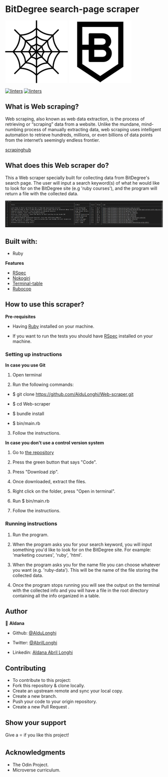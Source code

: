 # BitDegree search-page scraper
![screenshot](./readme-media/spider-web.jpg) 
![screenshot](./readme-media/bitdegree-logo.png)

[![linters](https://img.shields.io/badge/Linters-Passing-brightgreen)]()
[![linters](https://img.shields.io/badge/Author-Aldana%20Longhi-blue)](https://github.com/AlduLonghi)


## What is Web scraping? 

Web scraping, also known as web data extraction, is the process of retrieving or “scraping” data from a website. Unlike the mundane, mind-numbing process of manually extracting data, web scraping uses intelligent automation to retrieve hundreds, millions, or even billions of data points from the internet’s seemingly endless frontier.

[scrapinghub](https://www.scrapinghub.com/what-is-web-scraping/)

## What does this Web scraper do? 

This a Web scraper specially built for collecting data from BitDegree's search page. The user will input a search keyword(s) of what he would like to look for on the BitDegree site (e.g 'ruby courses'), and the program will return a file with the collected data.

![screenshot](./readme-media/file-screenshot.jpg)

## Built with: 

- Ruby

**Features**
- [RSpec](https://rspec.info/)
- [Nokogiri](https://nokogiri.org/)
- [Terminal-table](https://github.com/tj/terminal-table)
- [Rubocop](https://github.com/rubocop-hq/rubocop)

## How to use this scraper?

**Pre-requisites**

- Having [Ruby](https://www.ruby-lang.org/en/) installed on your machine.

- If you want to run the tests you should have [RSpec](https://rspec.info/) installed on your machine.

### Setting up instructions 

**In case you use Git**

1. Open terminal 

2. Run the following commands:

- $ git clone https://github.com/AlduLonghi/Web-scraper.git

- $ cd Web-scraper

- $ bundle install

- $ bin/main.rb

3. Follow the instructions.

**In case you don't use a control version system**

1. Go to [the repository](https://github.com/AlduLonghi/Web-scraper.git)

2. Press the green button that says "Code".

3. Press "Download zip".

4. Once downloaded, extract the files.

5. Right click on the folder, press "Open in terminal".

6. Run $ bin/main.rb

7. Follow the instructions.

### Running instructions

1. Run the program.

2. When the program asks you for your search keyword, you will input something you'd like to look for on the BitDegree site. For example: 'marketing courses', 'ruby', 'html'.

3. When the program asks you for the name file you can choose whatever you want (e.g. 'ruby-data'). This will be the name of the file storing the collected data.

4. Once the program stops running you will see the output on the terminal with the collected info and you will have a file in the root directory containing all the info organized in a table.


## Author 

👤 **Aldana**
​

- Github: [@AlduLonghi](https://github.com/AlduLonghi)

- Twitter: [@AbrilLonghi](https://twitter.com/AbrilLonghi)

- Linkedin: [Aldana Abril Longhi](https://www.linkedin.com/in/aldana-abril-longhi-a842ba1a7/)

## Contributing 

- To contribute to this project:
- Fork this repository & clone locally.
- Create an upstream remote and sync your local copy.
- Create a new branch.
- Push your code to your origin repository.
- Create a new Pull Request .

## Show your support

Give a ⭐️ if you like this project!
​

## Acknowledgments

- The Odin Project.
- Microverse curriculum.



